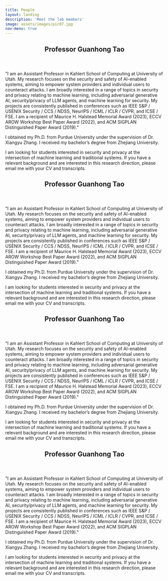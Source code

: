 ```yaml
---
title: People
layout: landing
description: 'Meet the lab members'
image: assets/images/pic07.jpg
nav-menu: true
---
```


<!-- Main -->
<div id="main">

<!-- Three -->
<section id="three">
	<div class="inner">
		<header class="major">
			<h2>Professor Guanhong Tao</h2>
		</header>
		<p>"I am an Assistant Professor in Kahlert School of Computing at University of Utah. My research focuses on the security and safety of AI-enabled systems, aiming to empower system providers and individual users to counteract attacks. I am broadly interested in a range of topics in security and privacy relating to machine learning, including adversarial generative AI, security/privacy of LLM agents, and machine learning for security. My projects are consistently published in conferences such as IEEE S&P / USENIX Security / CCS / NDSS, NeurIPS / ICML / ICLR / CVPR, and ICSE / FSE. I am a recipient of Maurice H. Halstead Memorial Award (2023), ECCV AROW Workshop Best Paper Award (2022), and ACM SIGPLAN Distinguished Paper Award (2019)."</p>
		<p> I obtained my Ph.D. from Purdue University under the supervision of Dr. Xiangyu Zhang. I received my bachelor’s degree from Zhejiang University.
		<p/>
		<p>I am looking for students interested in security and privacy at the intersection of machine learning and traditional systems. If you have a relevant background and are interested in this research direction, please email me with your CV and transcripts.</p>	
	</div>
	<div class="inner">
		<header class="major">
			<h2>Professor Guanhong Tao</h2>
		</header>
		<p>"I am an Assistant Professor in Kahlert School of Computing at University of Utah. My research focuses on the security and safety of AI-enabled systems, aiming to empower system providers and individual users to counteract attacks. I am broadly interested in a range of topics in security and privacy relating to machine learning, including adversarial generative AI, security/privacy of LLM agents, and machine learning for security. My projects are consistently published in conferences such as IEEE S&P / USENIX Security / CCS / NDSS, NeurIPS / ICML / ICLR / CVPR, and ICSE / FSE. I am a recipient of Maurice H. Halstead Memorial Award (2023), ECCV AROW Workshop Best Paper Award (2022), and ACM SIGPLAN Distinguished Paper Award (2019)."</p>
		<p> I obtained my Ph.D. from Purdue University under the supervision of Dr. Xiangyu Zhang. I received my bachelor’s degree from Zhejiang University.
		<p/>
		<p>I am looking for students interested in security and privacy at the intersection of machine learning and traditional systems. If you have a relevant background and are interested in this research direction, please email me with your CV and transcripts.</p>	
	</div>
	<div class="inner">
		<header class="major">
			<h2>Professor Guanhong Tao</h2>
		</header>
		<p>"I am an Assistant Professor in Kahlert School of Computing at University of Utah. My research focuses on the security and safety of AI-enabled systems, aiming to empower system providers and individual users to counteract attacks. I am broadly interested in a range of topics in security and privacy relating to machine learning, including adversarial generative AI, security/privacy of LLM agents, and machine learning for security. My projects are consistently published in conferences such as IEEE S&P / USENIX Security / CCS / NDSS, NeurIPS / ICML / ICLR / CVPR, and ICSE / FSE. I am a recipient of Maurice H. Halstead Memorial Award (2023), ECCV AROW Workshop Best Paper Award (2022), and ACM SIGPLAN Distinguished Paper Award (2019)."</p>
		<p> I obtained my Ph.D. from Purdue University under the supervision of Dr. Xiangyu Zhang. I received my bachelor’s degree from Zhejiang University.
		<p/>
		<p>I am looking for students interested in security and privacy at the intersection of machine learning and traditional systems. If you have a relevant background and are interested in this research direction, please email me with your CV and transcripts.</p>	
	</div>
	<div class="inner">
		<header class="major">
			<h2>Professor Guanhong Tao</h2>
		</header>
		<p>"I am an Assistant Professor in Kahlert School of Computing at University of Utah. My research focuses on the security and safety of AI-enabled systems, aiming to empower system providers and individual users to counteract attacks. I am broadly interested in a range of topics in security and privacy relating to machine learning, including adversarial generative AI, security/privacy of LLM agents, and machine learning for security. My projects are consistently published in conferences such as IEEE S&P / USENIX Security / CCS / NDSS, NeurIPS / ICML / ICLR / CVPR, and ICSE / FSE. I am a recipient of Maurice H. Halstead Memorial Award (2023), ECCV AROW Workshop Best Paper Award (2022), and ACM SIGPLAN Distinguished Paper Award (2019)."</p>
		<p> I obtained my Ph.D. from Purdue University under the supervision of Dr. Xiangyu Zhang. I received my bachelor’s degree from Zhejiang University.
		<p/>
		<p>I am looking for students interested in security and privacy at the intersection of machine learning and traditional systems. If you have a relevant background and are interested in this research direction, please email me with your CV and transcripts.</p>	
	</div>
</section>

</div>
